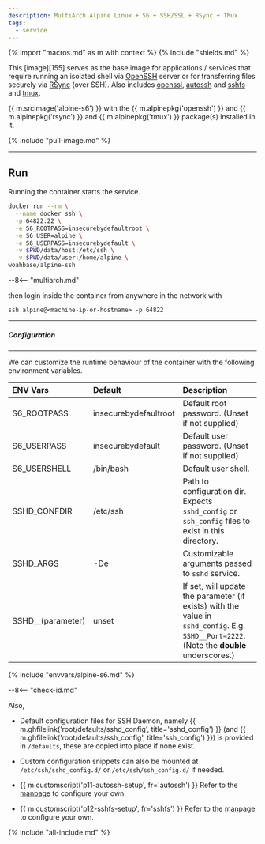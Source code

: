 ```yaml
---
description: MultiArch Alpine Linux + S6 + SSH/SSL + RSync + TMux
tags:
  - service
---
```


{% import "macros.md" as m with context %}
{% include "shields.md" %}

This [image][155] serves as the base image for applications
/ services that require running an isolated shell via
[OpenSSH][1] server or for transferring files securely via
[RSync][2] (over SSH). Also includes [openssl][3],
[autossh][6] and [sshfs][5] and [tmux][8].

{{ m.srcimage('alpine-s6') }} with the {{ m.alpinepkg('openssh') }}
and {{ m.alpinepkg('rsync') }} and {{ m.alpinepkg('tmux') }}
package(s) installed in it.

{% include "pull-image.md" %}

---
Run
---

Running the container starts the service.

``` sh
docker run --rm \
  --name docker_ssh \
  -p 64822:22 \
  -e S6_ROOTPASS=insecurebydefaultroot \
  -e S6_USER=alpine \
  -e S6_USERPASS=insecurebydefault \
  -v $PWD/data/host:/etc/ssh \
  -v $PWD/data/user:/home/alpine \
woahbase/alpine-ssh
```

--8<-- "multiarch.md"

then login inside the container from anywhere in the network
with

```
ssh alpine@<machine-ip-or-hostname> -p 64822
```

---
##### Configuration
---

We can customize the runtime behaviour of the container with the
following environment variables.

| ENV Vars          | Default                             | Description
| :---              | :---                                | :---
| S6_ROOTPASS       | insecurebydefaultroot               | Default root password. (Unset if not supplied)
| S6_USERPASS       | insecurebydefault                   | Default user password. (Unset if not supplied)
| S6_USERSHELL      | /bin/bash                           | Default user shell.
| SSHD_CONFDIR      | /etc/ssh                            | Path to configuration dir. Expects `sshd_config` or `ssh_config` files to exist in this directory.
| SSHD_ARGS         | -De                                 | Customizable arguments passed to `sshd` service.
| SSHD__(parameter) | unset                               | If set, will update the parameter (if exists) with the value in `sshd_config`. E.g. `SSHD__Port=2222`. (Note the **double** underscores.)
{% include "envvars/alpine-s6.md" %}

--8<-- "check-id.md"

Also,

* Default configuration files for SSH Daemon, namely {{
  m.ghfilelink('root/defaults/sshd_config', title='sshd_config')
  }} (and {{ m.ghfilelink('root/defaults/ssh_config',
  title='ssh_config') }}) is provided in `/defaults`, these are
  copied into place if none exist.

* Custom configuration snippets can also be mounted at
  `/etc/ssh/sshd_config.d/` or `/etc/ssh/ssh_config.d/` if needed.

* {{ m.customscript('p11-autossh-setup', fr='autossh') }} Refer
  to the [manpage][4] to configure your own.

* {{ m.customscript('p12-sshfs-setup', fr='sshfs') }} Refer to
  the [manpage][7] to configure your own.

[1]: https://www.openssh.com/
[2]: https://www.samba.org/rsync/
[3]: https://www.openssl.org/
[4]: https://linux.die.net/man/1/autossh
[5]: https://github.com/libfuse/sshfs
[6]: https://github.com/Autossh/autossh
[7]: https://linux.die.net/man/1/sshfs
[8]: https://github.com/tmux/tmux

{% include "all-include.md" %}

